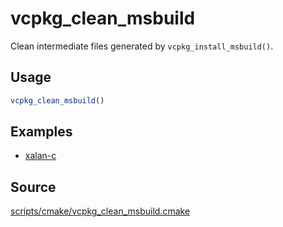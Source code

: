 # vcpkg_clean_msbuild

Clean intermediate files generated by `vcpkg_install_msbuild()`.

## Usage
```cmake
vcpkg_clean_msbuild()
```

## Examples

* [xalan-c](https://github.com/Microsoft/vcpkg/blob/master/ports/xalan-c/portfile.cmake)

## Source
[scripts/cmake/vcpkg_clean_msbuild.cmake](https://github.com/Microsoft/vcpkg/blob/master/scripts/cmake/vcpkg_clean_msbuild.cmake)
